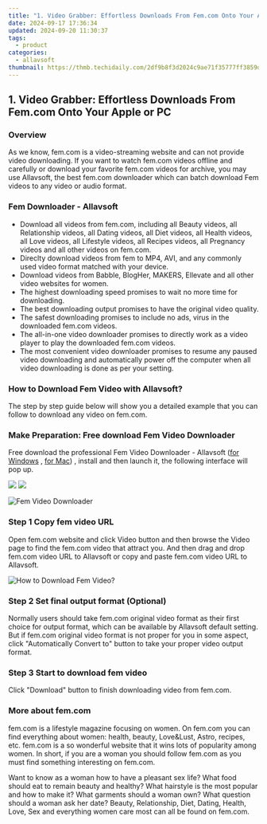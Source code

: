 ```yaml
---
title: "1. Video Grabber: Effortless Downloads From Fem.com Onto Your Apple or PC"
date: 2024-09-17 17:36:34
updated: 2024-09-20 11:30:37
tags:
  - product
categories:
  - allavsoft
thumbnail: https://thmb.techidaily.com/2df9b8f3d2024c9ae71f35777ff3859d473b31e678b62a9cc1948e6b45c0733b.jpg
---
```


## 1. Video Grabber: Effortless Downloads From Fem.com Onto Your Apple or PC

### Overview

As we know, fem.com is a video-streaming website and can not provide video downloading. If you want to watch fem.com videos offline and carefully or download your favorite fem.com videos for archive, you may use Allavsoft, the best fem.com downloader which can batch download Fem videos to any video or audio format.

### Fem Downloader - Allavsoft

* Download all videos from fem.com, including all Beauty videos, all Relationship videos, all Dating videos, all Diet videos, all Health videos, all Love videos, all Lifestyle videos, all Recipes videos, all Pregnancy videos and all other videos on fem.com.
* Direclty download videos from fem to MP4, AVI, and any commonly used video format matched with your device.
* Download videos from Babble, BlogHer, MAKERS, Ellevate and all other video websites for women.
* The highest downloading speed promises to wait no more time for downloading.
* The best downloading output promises to have the original video quality.
* The safest downloading promises to include no ads, virus in the downloaded fem.com videos.
* The all-in-one video downloader promises to directly work as a video player to play the downloaded fem.com videos.
* The most convenient video downloader promises to resume any paused video downloading and automatically power off the computer when all video downloading is done as per your setting.

### How to Download Fem Video with Allavsoft?

The step by step guide below will show you a detailed example that you can follow to download any video on fem.com.

### Make Preparation: Free download Fem Video Downloader

Free download the professional Fem Video Downloader - Allavsoft ([for Windows](https://tools.techidaily.com/allavsoft/products/) , [for Mac](https://tools.techidaily.com/allavsoft/products/)) , install and then launch it, the following interface will pop up.

[![](https://www.allavsoft.com/how-to/../images/how-to/free-download-win.jpg)](https://tools.techidaily.com/allavsoft/products/) [![](https://www.allavsoft.com/how-to/../images/how-to/free-download-mac.jpg)](https://tools.techidaily.com/allavsoft/products/)

![Fem Video Downloader](https://www.allavsoft.com/how-to/../images/allavsoft/screen-shot-600.jpg)

### Step 1 Copy fem video URL

Open fem.com website and click Video button and then browse the Video page to find the fem.com video that attract you. And then drag and drop fem.com video URL to Allavsoft or copy and paste fem.com video URL to Allavsoft.

![How to Download Fem Video?](https://www.allavsoft.com/how-to/../images/how-to/download-rtmp-video/download-rtmp-video.jpg)

### Step 2 Set final output format (Optional)

Normally users should take fem.com original video format as their first choice for output format, which can be available by Allavsoft default setting. But if fem.com original video format is not proper for you in some aspect, click "Automatically Convert to" button to take your proper video output format.

### Step 3 Start to download fem video

Click "Download" button to finish downloading video from fem.com.

### More about fem.com

fem.com is a lifestyle magazine focusing on women. On fem.com you can find everything about women: health, beauty, Love&Lust, Astro, recipes, etc. fem.com is a so wonderful website that it wins lots of popularity among women. In short, if you are a woman you should follow fem.com as you must find something interesting on fem.com.

Want to know as a woman how to have a pleasant sex life? What food should eat to remain beauty and healthy? What hairstyle is the most popular and how to make it? What garments should a woman own? What question should a woman ask her date? Beauty, Relationship, Diet, Dating, Health, Love, Sex and everything women care most can all be found on fem.com.

<ins class="adsbygoogle"
     style="display:block"
     data-ad-format="autorelaxed"
     data-ad-client="ca-pub-7571918770474297"
     data-ad-slot="1223367746"></ins>



<ins class="adsbygoogle"
     style="display:block"
     data-ad-client="ca-pub-7571918770474297"
     data-ad-slot="8358498916"
     data-ad-format="auto"
     data-full-width-responsive="true"></ins>

